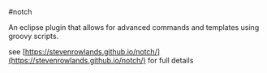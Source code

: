 #notch

An eclipse plugin that allows for advanced commands and templates using groovy scripts.

see [https://stevenrowlands.github.io/notch/](https://stevenrowlands.github.io/notch/) for full details
